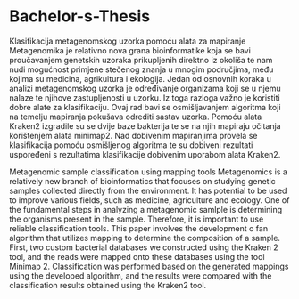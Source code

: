 # Bachelor-s-Thesis
Klasifikacija metagenomskog uzorka pomoću alata za mapiranje
Metagenomika je relativno nova grana bioinformatike koja se bavi proučavanjem 
genetskih uzoraka prikupljenih direktno iz okoliša te nam nudi mogućnost primjene 
stečenog znanja u mnogim područjima, među kojima su medicina, agrikultura i ekologija. 
Jedan od osnovnih koraka u analizi metagenomskog uzorka je određivanje organizama koji 
se u njemu nalaze te njihove zastupljenosti u uzorku. Iz toga razloga važno je koristiti 
dobre alate za klasifikaciju. Ovaj rad bavi se osmišljavanjem algoritma koji na temelju
mapiranja pokušava odrediti sastav uzorka. Pomoću alata Kraken2 izgradile su se dvije 
baze bakterija te se na njih mapiraju očitanja korištenjem alata minimap2. Nad dobivenim 
mapiranjima provela se klasifikacija pomoću osmišljenog algoritma te su dobiveni rezultati 
uspoređeni s rezultatima klasifikacije dobivenim uporabom alata Kraken2.

Metagenomic sample classification using mapping tools
Metagenomics is a relatively new branch of bioinformatics that focuses on studying 
genetic samples collected directly from the environment. It has potential to be used to 
improve various fields, such as medicine, agriculture and ecology. One of the fundamental
steps in analyzing a metagenomic samlple is determining the organisms present in the 
sample. Therefore, it is important to use reliable classification tools. This paper involves 
the development o fan algorithm that utilizes mapping to determine the composition of a 
sample. First, two custom bacterial databases we constructed using the Kraken 2 tool, and 
the reads were mapped onto these databases using the tool Minimap 2. Classification was 
performed based on the generated mappings using the developed algorithm, and the results 
were compared with the classification results obtained using the Kraken2 tool.
